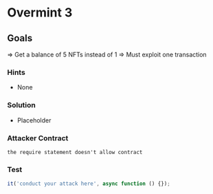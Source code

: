 # Overmint 3

## Goals

=> Get a balance of 5 NFTs instead of 1
=> Must exploit one transaction

### Hints

- None

### Solution

- Placeholder

### Attacker Contract

```solidity
the require statement doesn't allow contract
```

### Test

```javascript
it('conduct your attack here', async function () {});
```
